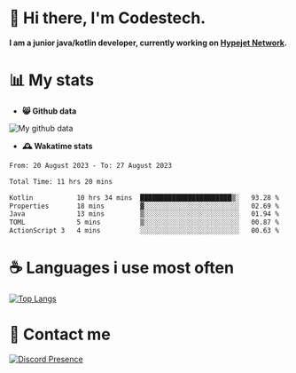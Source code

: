 # 👋 Hi there, I'm Codestech.
**I am a junior java/kotlin developer, currently working on [Hypejet Network](https://github.com/Hypejet).**

# 📊 My stats
- **😸 Github data**

![My github data](https://github-readme-stats.vercel.app/api?username=Codestech1&count_private=true&include_all_commits=true&theme=codeSTACKr)

- **🕰️ Wakatime stats**
<!--START_SECTION:waka-->

```txt
From: 20 August 2023 - To: 27 August 2023

Total Time: 11 hrs 20 mins

Kotlin           10 hrs 34 mins  ███████████████████████▒░   93.28 %
Properties       18 mins         ▓░░░░░░░░░░░░░░░░░░░░░░░░   02.69 %
Java             13 mins         ▒░░░░░░░░░░░░░░░░░░░░░░░░   01.94 %
TOML             5 mins          ▒░░░░░░░░░░░░░░░░░░░░░░░░   00.87 %
ActionScript 3   4 mins          ░░░░░░░░░░░░░░░░░░░░░░░░░   00.63 %
```

<!--END_SECTION:waka-->

# ☕ Languages i use most often
[![Top Langs](https://github-readme-stats.vercel.app/api/top-langs/?username=Codestech1&layout=compact&langs_count=8&exclude_repo=window5000.github.io&theme=codeSTACKr)](https://github.com/anuraghazra/github-readme-stats)

# 💬 Contact me
[![Discord Presence](https://lanyard.cnrad.dev/api/650718742157852740)](https://discord.com/users/650718742157852740)
</br>
